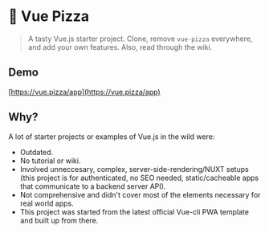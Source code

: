 # :pizza: Vue Pizza

> A tasty Vue.js starter project. Clone, remove `vue-pizza` everywhere, and add your own features. Also, read through the wiki.

## Demo

[https://vue.pizza/app](https://vue.pizza/app)

## Why?

A lot of starter projects or examples of Vue.js in the wild were: 

- Outdated.
- No tutorial or wiki.
- Involved unneccesary, complex, server-side-rendering/NUXT setups (this project is for authenticated, no SEO needed, static/cacheable apps that communicate to a backend server API).
- Not comprehensive and didn't cover most of the elements necessary for real world apps.
- This project was started from the latest official Vue-cli PWA template and built up from there.
